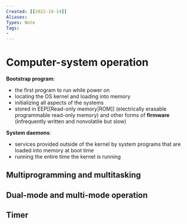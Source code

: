 ```yaml
---
Created: [[2022-10-14]]
Aliases: 
Types: Note
Tags: 
- 
---
```

# Computer-system operation
**Bootstrap program**: 
- the first program to run while power on
- locating the OS kernel and loading into memory
- initializing all aspects of the systems
- stored in EEP[[Read-only memory|ROM]] (electrically erasable programmable read-only memory) and other forms of **firmware** (infrequently written and nonvolatile but slow)

**System daemons**: 
- services provided outside of the kernel by system programs that are loaded into memory at boot time
- running the entire time the kernel is running

## Multiprogramming and multitasking

## Dual-mode and multi-mode operation

## Timer
